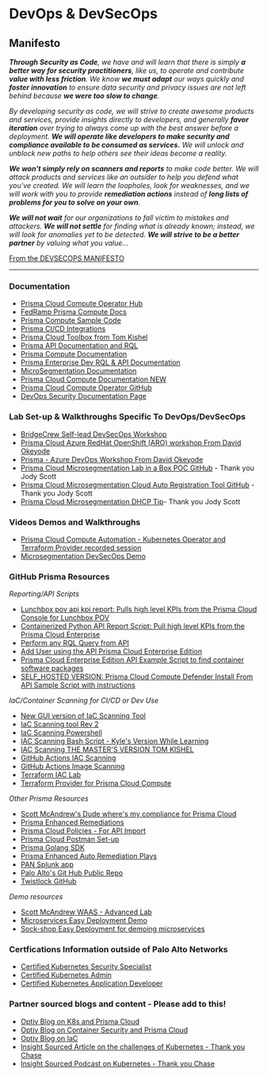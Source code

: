 # DevOps & DevSecOps

## Manifesto

_**Through Security as Code**, we have and will learn that there is simply **a better way for security practitioners**, like us, to operate and contribute **value with less friction**. We know **we must adapt** our ways quickly and **foster innovation** to ensure data security and privacy issues are not left behind because **we were too slow to change**._

_By developing security as code, we will strive to create awesome products and services, provide insights directly to developers, and generally **favor iteration** over trying to always come up with the best answer before a deployment. **We will operate like developers to make security and compliance available to be consumed as services.** We will unlock and unblock new paths to help others see their ideas become a reality._

_**We won't simply rely on scanners and reports** to make code better. We will attack products and services like an outsider to help you defend what you've created. We will learn the loopholes, look for weaknesses, and we will work with you to provide **remediation actions** instead of **long lists of problems for you to solve on your own**._

_**We will not wait** for our organizations to fall victim to mistakes and attackers. **We will not settle** for finding what is already known; instead, we will look for anomalies yet to be detected. **We will strive to be a better partner** by valuing what you value..._

[From the DEVSECOPS MANIFESTO](https://www.devsecops.org/)

***

### Documentation

* [Prisma Cloud Compute Operator Hub](https://operatorhub.io/operator/pcc-operator)
* [FedRamp Prisma Compute Docs](https://docs.prismacloudcompute.com/docs/government/Implementation_Guides/fedramp.html)
* [Prisma Compute Sample Code](https://github.com/twistlock/sample-code)
* [Prisma CI/CD Integrations](https://docs.prismacloudcompute.com/docs/integrations.html)
* [Prisma Cloud Toolbox from Tom Kishel](https://github.com/tkishel/pc-toolbox)
* [Prisma API Documentation and RQL](https://prisma.pan.dev/)
* [Prisma Compute Documentation](https://docs.twistlock.com/docs/compute_edition/welcome/welcome.html)
* [Prisma Enterprise Dev RQL & API Documentation](https://prisma.pan.dev/api/cloud/api-integration-config)
* [MicroSegmentation Documentation](https://docs.aporeto.com/saas/apoctl/)
* [Prisma Cloud Compute Documentation NEW](https://docs.twistlock.com/docs/)
* [Prisma Cloud Compute Operator GitHub](https://github.com/PaloAltoNetworks/prisma-cloud-compute-operator)
* [DevOps Security Documentation Page](https://docs.paloaltonetworks.com/prisma/prisma-cloud/prisma-cloud-admin/prisma-cloud-devops-security.html)


### Lab Set-up & Walkthroughs Specific To DevOps/DevSecOps

* [BridgeCrew Self-lead DevSecOps Workshop](https://bridgecrew.awsworkshop.io/)
* [Prisma Cloud Azure RedHat OpenShift (ARO) workshop From David Okeyode](https://github.com/davidokeyode/prismacloud-workshops-labs/tree/main/workshops/azure-redhat-openshift)
* [Prisma - Azure DevOps Workshop From David Okeyode](https://github.com/davidokeyode/prismacloud-workshops-labs)
* [Prisma Cloud Microsegmentation Lab in a Box POC GitHub](https://github.com/aporeto-se/poc-in-a-box) - Thank you Jody Scott
* [Prisma Cloud Microsegmentation Cloud Auto Registration Tool GitHub](https://github.com/aporeto-se/aporeto-k8s-enforcerd-builder) - Thank you Jody Scott
* [Prisma Cloud Microsegmentation DHCP Tip](https://pa-partner-wiki.ml/Prisma%20Cloud%20Microsegmentation%20and%20DHCP%20-%20Tips%20from%20Jody%20Scott.md)- Thank you Jody Scott

### Videos Demos and Walkthroughs

* [Prisma Cloud Compute Automation - Kubernetes Operator and Terraform Provider recorded session](https://paloaltonetworks.hosted.panopto.com/Panopto/Pages/Viewer.aspx?)
* [Microsegmentation DevSecOps Demo](https://www.youtube.com/watch?v=M2U5vZLUVZk)

### GitHub Prisma Resources

_Reporting/API Scripts_

* [Lunchbox pov api kpi report: Pulls high level KPIs from the Prisma Cloud Console for Lunchbox POV](https://github.com/Kyle9021/pcee_lunchbox_pov_api_cspm)
* [Containerized Python API Report Script: Pull high level KPIs from the Prisma Cloud Enterprise](https://github.com/Kyle9021/PCEE_PYTHON_DOCKERFILE_PCS_INSPECT)
* [Perform any RQL Query from API](https://github.com/Kyle9021/Generic_PCEE_API_SCRIPT)
* [Add User using the API Prisma Cloud Enterprise Edition](https://github.com/Kyle9021/pcee_add_user_api_script)
* [Prisma Cloud Enterprise Edition API Example Script to find container software packages](https://github.com/Kyle9021/pcee_compute_api_find_container_software_packages)
* [SELF_HOSTED VERSION: Prisma Cloud Compute Defender Install From API Sample Script with instructions](https://github.com/Kyle9021/pcc_defender_api_deploy/blob/main/README.md)

_IaC/Container Scanning for CI/CD or Dev Use_

* [New GUI version of IaC Scanning Tool](https://github.com/Kyle9021/pcee_iac_gui_it_tool)
* [IaC Scanning tool Rev 2](https://github.com/Kyle9021/pcee_iac_demo_scanning_tool_rev2)
* [IaC Scanning Powershell ](https://github.com/Kyle9021/iac_power_shell)
* [IAC Scanning Bash Script - Kyle's Version While Learning](https://github.com/Kyle9021/IaC-POC-Prisma-Cloud-Enterprise/blob/main/README.md)
* [IAC Scanning THE MASTER'S VERSION TOM KISHEL](https://github.com/tkishel/pc_iac)
* [GitHub Actions IAC Scanning](https://github.com/prisma-cloud-shiftleft/iac-scan-action)
* [GitHub Actions Image Scanning](https://github.com/PaloAltoNetworks/prisma-cloud-scan)
* [Terraform IAC Lab](https://github.com/PaloAltoNetworks/terraform-iac-lab)
* [Terraform Provider for Prisma Cloud Compute](https://github.com/PaloAltoNetworks/terraform-provider-prismacloudcompute)

_Other Prisma Resources_

* [Scott McAndrew's Dude where's my compliance for Prisma Cloud](https://github.com/scottymcandrew/dude_wheres_my_compliance)
* [Prisma Enhanced Remediations](https://github.com/PaloAltoNetworks/Prisma-Enhanced-Remediation)
* [Prisma Cloud Policies - For API Import](https://github.com/PaloAltoNetworks/prisma-cloud-policies)
* [Prisma Cloud Postman Set-up](https://github.com/PaloAltoNetworks/pcs-postman)
* [Prisma Golang SDK](https://github.com/PaloAltoNetworks/prisma-cloud-go)
* [Prisma Enhanced Auto Remediation Plays](https://github.com/PaloAltoNetworks/Prisma-Enhanced-Remediation)
* [PAN Splunk app](https://github.com/PaloAltoNetworks/Splunk-Apps)
* [Palo Alto's Git Hub Public Repo](https://github.com/PaloAltoNetworks?q=prisma&type=&language=&sort=)
* [Twistlock GitHub](https://github.com/twistlock)

_Demo resources_

* [Scott McAndrew WAAS - Advanced Lab](https://github.com/scottymcandrew/this_is_an_app_attack___this_IS_app_attack)
* [Microservices Easy Deployment Demo](https://github.com/GoogleCloudPlatform/microservices-demo)
* [Sock-shop Easy Deployment for demoing microservices](https://github.com/microservices-demo/microservices-demo)

### Certfications Information outside of Palo Alto Networks

* [Certified Kubernetes Security Specialist](https://www.cncf.io/certification/cks/)
* [Certified Kubernetes Admin](https://www.cncf.io/certification/cka/)
* [Certified Kubernetes Application Developer](https://www.cncf.io/certification/ckad/)

### Partner sourced blogs and content - Please add to this!

* [Optiv Blog on K8s and Prisma Cloud](https://www.optiv.com/insights/source-zero/blog/defending-against-container-threats-palo-alto-prisma-cloud)
* [Optiv Blog on Container Security and Prisma Cloud](https://www.optiv.com/insights/source-zero/blog/anatomy-kubernetes-attack-how-untrusted-docker-images-fail-us)
* [Optiv Blog on IaC](https://www.optiv.com/insights/source-zero/blog/infrastructure-code-terraform-aws-eks-gitlab-prisma-cloud)
* [Insight Sourced Article on the challenges of Kubernetes - Thank you Chase](https://blog.dave.tf/post/new-kubernetes/)
* [Insight Sourced Podcast on Kubernetes - Thank you Chase](https://kubernetespodcast.com/episode/155-software-supply-chain-security/)
